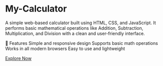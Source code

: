 # My-Calculator

A simple web-based calculator built using HTML, CSS, and JavaScript.
It performs basic mathematical operations like Addition, Subtraction, Multiplication, and Division with a clean and user-friendly interface.

🚀 Features
Simple and responsive design
Supports basic math operations
Works in all modern browsers
Easy to use and lightweight

<a href = "">Explore Now</a>

